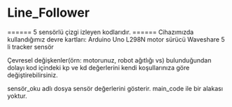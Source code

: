 # Line_Follower

====== 5 sensörlü çizgi izleyen kodlarıdır. ======
Cihazımızda kullandığımız devre kartları:
Arduino Uno
L298N motor sürücü
Waveshare 5 li tracker sensör

Çevresel değişkenler(örn: motorunuz, robot ağıtlığı vs) bulunduğundan dolayı kod içindeki kp ve kd değerlerini kendi koşullarınıza göre değiştirebilirsiniz.

sensör_oku adlı dosya sensör değerlerini gösterir. main_code ile bir alakası yoktur.
